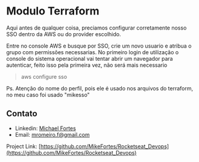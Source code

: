 # Modulo Terraform

Aqui antes de qualquer coisa, preciamos configurar corretamente nosso SSO dentro da AWS ou do provider escolhido.

Entre no console AWS e busque por SSO, crie um novo usuario e atribua o grupo com permissões necessarias.
No primeiro login de utilização o console do sistema operacional vai tentar abrir um navegador para autenticar, feito isso pela primeira vez, não será mais necessario

> aws configure sso

Ps. Atenção do nome do perfil, pois ele é usado nos arquivos do terraform, no meu caso foi usado "mikesso"


<!-- CONTACT -->
## Contato

- Linkedin: [Michael Fortes](https://www.linkedin.com/in/mikefortes/)
- Email: mromeiro.f@gmail.com

Project Link: [https://github.com/MikeFortes/Rocketseat_Devops](https://github.com/MikeFortes/Rocketseat_Devops)
